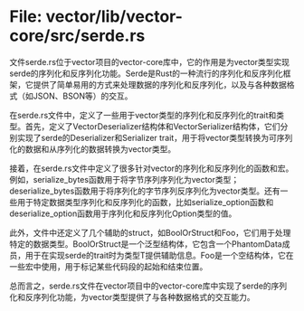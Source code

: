# File: vector/lib/vector-core/src/serde.rs

文件serde.rs位于vector项目的vector-core库中，它的作用是为vector类型实现serde的序列化和反序列化功能。Serde是Rust的一种流行的序列化和反序列化框架，它提供了简单易用的方式来处理数据的序列化和反序列化，以及与各种数据格式（如JSON、BSON等）的交互。

在serde.rs文件中，定义了一些用于vector类型的序列化和反序列化的trait和类型。首先，定义了VectorDeserializer结构体和VectorSerializer结构体，它们分别实现了serde的Deserializer和Serializer trait，用于将vector类型转换为可序列化的数据和从序列化的数据转换为vector类型。

接着，在serde.rs文件中定义了很多针对vector的序列化和反序列化的函数和宏。例如，serialize_bytes函数用于将字节序列序列化为vector类型；deserialize_bytes函数用于将序列化的字节序列反序列化为vector类型。还有一些用于特定数据类型序列化和反序列化的函数，比如serialize_option函数和deserialize_option函数用于序列化和反序列化Option类型的值。

此外，文件中还定义了几个辅助的struct，如BoolOrStruct<T>和Foo，它们用于处理特定的数据类型。BoolOrStruct<T>是一个泛型结构体，它包含一个PhantomData成员，用于在实现serde的trait时为类型T提供辅助信息。Foo是一个空结构体，它在一些宏中使用，用于标记某些代码段的起始和结束位置。

总而言之，serde.rs文件在vector项目中的vector-core库中实现了serde的序列化和反序列化功能，为vector类型提供了与各种数据格式的交互能力。

